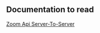 
## Documentation to read
[Zoom Api Server-To-Server](https://developers.zoom.us/docs/internal-apps/s2s-oauth/)
